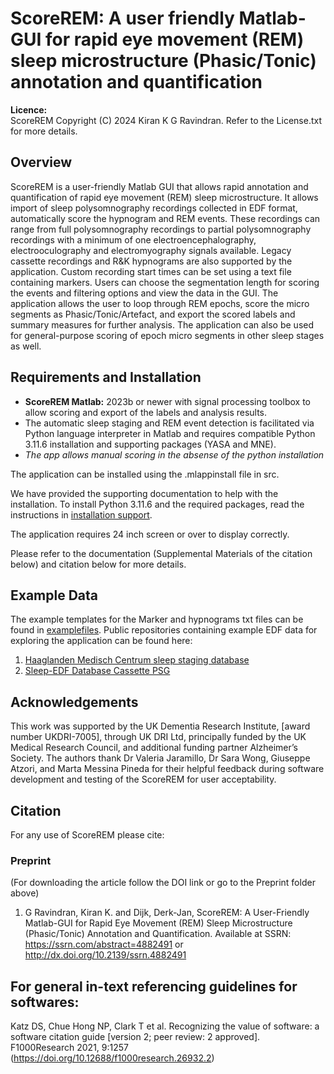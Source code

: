# ScoreREM: A user friendly Matlab-GUI for rapid eye movement (REM) sleep microstructure (Phasic/Tonic) annotation and quantification

**Licence:**  
ScoreREM Copyright (C) 2024 Kiran K G Ravindran. Refer to the License.txt for more details.

## Overview

ScoreREM is a user-friendly Matlab GUI that allows rapid annotation and quantification of rapid eye movement (REM) sleep microstructure. It allows import of sleep polysomnography recordings collected in EDF format, automatically score the hypnogram and REM events. These recordings can range from full polysomnography recordings to partial polysomnography recordings with a minimum of one electroencephalography, electrooculography and electromyography signals available. Legacy cassette recordings and R&K hypnograms are also supported by the application. Custom recording start times can be set using a text file containing markers. Users can choose the segmentation length for scoring the events and filtering options and view the data in the GUI. The application allows the user to loop through REM epochs, score the micro segments as Phasic/Tonic/Artefact, and export the scored labels and summary measures for further analysis. The application can also be used for general-purpose scoring of epoch micro segments in other sleep stages as well.

## Requirements and Installation

- **ScoreREM Matlab:** 2023b or newer with signal processing toolbox to allow scoring and export of the labels and analysis results.
- The automatic sleep staging and REM event detection is facilitated via Python language interpreter in Matlab and requires compatible Python 3.11.6 installation and supporting packages (YASA and MNE).
- *The app allows manual scoring in the absense of the python installation*

The application can be installed using the .mlappinstall file in src.

We have provided the supporting documentation to help with the installation. To install Python 3.11.6 and the required packages, read the instructions in [installation support](https://github.com/KiranKGR/ScoreREMGUI/blob/844bc3dde1d610b587019d80b22d538676e47f47/installation_support/Installation_support.md).

The application requires 24 inch screen or over to display correctly.

Please refer to the documentation (Supplemental Materials of the citation below) and citation below for more details.

## Example Data

The example templates for the Marker and hypnograms txt files can be found in [examplefiles](https://github.com/KiranKGR/ScoreREMGUI/tree/b506ea61ac68232449824155ee6347addf1230a7/examplefiles). Public repositories containing example EDF data for exploring the application can be found here:

1. [Haaglanden Medisch Centrum sleep staging database](https://physionet.org/content/hmc-sleep-staging/1.1/)
2. [Sleep-EDF Database Cassette PSG](https://www.physionet.org/content/sleep-edf/1.0.0/)

## Acknowledgements
This work was supported by the UK Dementia Research Institute, [award number UKDRI-7005], through UK DRI Ltd, principally funded by the UK Medical Research Council, and additional funding partner Alzheimer’s Society. The authors thank Dr Valeria Jaramillo, Dr Sara Wong, Giuseppe Atzori, and Marta Messina Pineda for their helpful feedback during software development and testing of the ScoreREM for user acceptability.

## Citation

For any use of ScoreREM please cite:
### Preprint 
(For downloading the article follow the DOI link or go to the Preprint folder above)
1. G Ravindran, Kiran K. and Dijk, Derk-Jan, ScoreREM: A User-Friendly Matlab-GUI for Rapid Eye Movement (REM) Sleep Microstructure (Phasic/Tonic) Annotation and Quantification. Available at SSRN: https://ssrn.com/abstract=4882491 or http://dx.doi.org/10.2139/ssrn.4882491

## For general in-text referencing guidelines for softwares: 
Katz DS, Chue Hong NP, Clark T et al. Recognizing the value of software: a software citation guide [version 2; peer review: 2 approved]. F1000Research 2021, 9:1257 (https://doi.org/10.12688/f1000research.26932.2)
